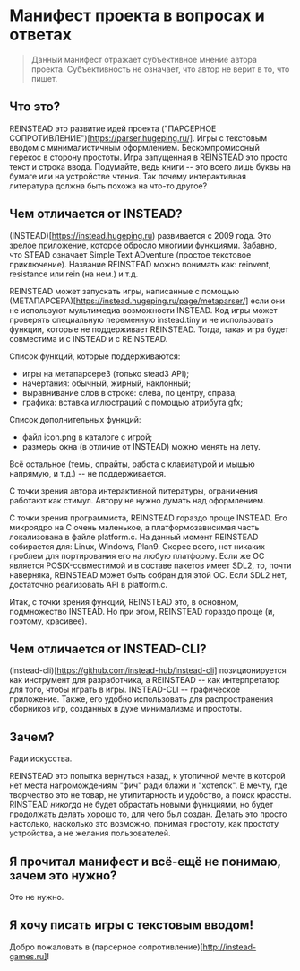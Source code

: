 # Манифест проекта в вопросах и ответах

> Данный манифест отражает субъективное мнение автора
> проекта. Субъективность не означает, что автор не верит в то, что
> пишет.

## Что это?

REINSTEAD это развитие идей проекта ("ПАРСЕРНОЕ
СОПРОТИВЛЕНИЕ")[https://parser.hugeping.ru/]. Игры с текстовым вводом
с минималистичным оформлением. Бескомпромиссный перекос в сторону
простоты. Игра запущенная в REINSTEAD это просто текст и строка
ввода. Подумайте, ведь книги -- это всего лишь буквы на бумаге или на
устройстве чтения. Так почему интерактивная литература должна быть
похожа на что-то другое?

## Чем отличается от INSTEAD?

(INSTEAD)[https://instead.hugeping.ru) развивается с 2009 года. Это
зрелое приложение, которое обросло многими функциями. Забавно, что
STEAD означает Simple Text ADventure (простое текстовое
приключение). Название REINSTEAD можно понимать как: reinvent,
resistance или rein (на нем.) и т.д.

REINSTEAD может запускать игры, написанные с помощью
(МЕТАПАРСЕРА)[https://instead.hugeping.ru/page/metaparser/] если они
не используют мультимедиа возможности INSTEAD. Код игры может
проверять специальную переменную instead.tiny и не использовать
функции, которые не поддерживает REINSTEAD. Тогда, такая игра будет
совместима и с INSTEAD и с REINSTEAD.

Список функций, которые поддерживаются:

- игры на метапарсере3 (только stead3 API);
- начертания: обычный, жирный, наклонный;
- выравнивание слов в строке: слева, по центру, справа;
- графика: вставка иллюстраций с помощью атрибута gfx;

Список дополнительных функций:

- файл icon.png в каталоге с игрой;
- размеры окна (в отличие от INSTEAD) можно менять на лету.

Всё остальное (темы, спрайты, работа с клавиатурой и мышью напрямую, и
т.д.) -- не поддерживается.

С точки зрения автора интерактивной литературы, ограничения работают
как стимул. Автору не нужно думать над оформлением.

С точки зрения программиста, REINSTEAD гораздо проще INSTEAD. Его
микроядро на C очень маленькое, а платформозависимая часть
локализована в файле platform.c. На данный момент REINSTEAD собирается
для: Linux, Windows, Plan9. Скорее всего, нет никаких проблем для
портирования его на любую платформу. Если же ОС является
POSIX-совместимой и в составе пакетов имеет SDL2, то, почти наверняка,
REINSTEAD может быть собран для этой ОС. Если SDL2 нет, достаточно
реализовать API в platform.c.

Итак, с точки зрения функций, REINSTEAD это, в основном, подмножество
INSTEAD. Но при этом, REINSTEAD гораздо проще (и, поэтому, красивее).

## Чем отличается от INSTEAD-CLI?

(instead-cli)[https://github.com/instead-hub/instead-cli]
позиционируется как инструмент для разработчика, а REINSTEAD -- как
интерпретатор для того, чтобы играть в игры. INSTEAD-CLI --
графическое приложение. Также, его удобно использовать для
распространения сборников игр, созданных в духе минимализма и
простоты.

## Зачем?

Ради искусства.

REINSTEAD это попытка вернуться назад, к утопичной мечте в которой нет
места нагромождениям "фич" ради блажи и "хотелок". В мечту, где
творчество это не товар, не утилитарность и удобство, а поиск
красоты. RINSTEAD *никогда* не будет обрастать новыми функциями, но
будет продолжать делать хорошо то, для чего был создан. Делать это
просто настолько, насколько это возможно, понимая простоту, как
простоту устройства, а не желания пользователей.

## Я прочитал манифест и всё-ещё не понимаю, зачем это нужно?

Это не нужно.

## Я хочу писать игры с текстовым вводом!

Добро пожаловать в (парсерное сопротивление)[http://instead-games.ru]!
